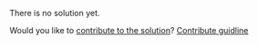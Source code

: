 
There is no solution yet.

Would you like to [contribute to the solution](https://github.com/BFEdev/BFE.dev-solutions/blob/main/quiz/prototype_en.md)? [Contribute guidline](https://github.com/BFEdev/BFE.dev-solutions#how-to-contribute)
